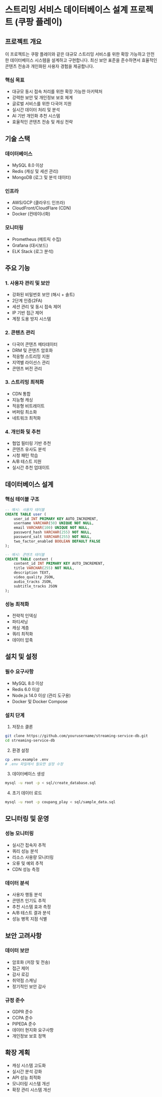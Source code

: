 # 스트리밍 서비스 데이터베이스 설계 프로젝트 (쿠팡 플레이)

## 프로젝트 개요

이 프로젝트는 쿠팡 플레이와 같은 대규모 스트리밍 서비스를 위한 확장 가능하고 안전한 데이터베이스 시스템을 설계하고 구현합니다.
최신 보안 표준을 준수하면서 효율적인 콘텐츠 전송과 개인화된 사용자 경험을 제공합니다.

### 핵심 목표
- 대규모 동시 접속 처리를 위한 확장 가능한 아키텍처
- 강력한 보안 및 개인정보 보호 체계
- 글로벌 서비스를 위한 다국어 지원
- 실시간 데이터 처리 및 분석
- AI 기반 개인화 추천 시스템
- 효율적인 콘텐츠 전송 및 캐싱 전략

## 기술 스택

### 데이터베이스
- MySQL 8.0 이상
- Redis (캐싱 및 세션 관리)
- MongoDB (로그 및 분석 데이터)

### 인프라
- AWS/GCP (클라우드 인프라)
- CloudFront/CloudFlare (CDN)
- Docker (컨테이너화)

### 모니터링
- Prometheus (메트릭 수집)
- Grafana (대시보드)
- ELK Stack (로그 분석)

## 주요 기능

### 1. 사용자 관리 및 보안
- 강화된 비밀번호 보안 (해시 + 솔트)
- 2단계 인증(2FA)
- 세션 관리 및 동시 접속 제어
- IP 기반 접근 제어
- 계정 도용 방지 시스템

### 2. 콘텐츠 관리
- 다국어 콘텐츠 메타데이터
- DRM 및 콘텐츠 암호화
- 적응형 스트리밍 지원
- 지역별 라이선스 관리
- 콘텐츠 버전 관리

### 3. 스트리밍 최적화
- CDN 통합
- 지능형 캐싱
- 적응형 비트레이트
- 버퍼링 최소화
- 네트워크 최적화

### 4. 개인화 및 추천
- 협업 필터링 기반 추천
- 콘텐츠 유사도 분석
- 시청 패턴 학습
- A/B 테스트 지원
- 실시간 추천 업데이트

## 데이터베이스 설계

### 핵심 테이블 구조
```sql
-- 예시: 사용자 테이블
CREATE TABLE user (
    user_id INT PRIMARY KEY AUTO_INCREMENT,
    username VARCHAR(50) UNIQUE NOT NULL,
    email VARCHAR(100) UNIQUE NOT NULL,
    password_hash VARCHAR(255) NOT NULL,
    password_salt VARCHAR(255) NOT NULL,
    two_factor_enabled BOOLEAN DEFAULT FALSE
);

-- 예시: 콘텐츠 테이블
CREATE TABLE content (
    content_id INT PRIMARY KEY AUTO_INCREMENT,
    title VARCHAR(255) NOT NULL,
    description TEXT,
    video_quality JSON,
    audio_tracks JSON,
    subtitle_tracks JSON
);
```

### 성능 최적화
- 전략적 인덱싱
- 파티셔닝
- 캐싱 계층
- 쿼리 최적화
- 데이터 압축

## 설치 및 설정

### 필수 요구사항
- MySQL 8.0 이상
- Redis 6.0 이상
- Node.js 14.0 이상 (관리 도구용)
- Docker 및 Docker Compose

### 설치 단계

1. 저장소 클론
```bash
git clone https://github.com/yourusername/streaming-service-db.git
cd streaming-service-db
```

2. 환경 설정
```bash
cp .env.example .env
# .env 파일에서 필요한 설정 수정
```

3. 데이터베이스 생성
```bash
mysql -u root -p < sql/create_database.sql
```

4. 초기 데이터 로드
```bash
mysql -u root -p coupang_play < sql/sample_data.sql
```

## 모니터링 및 운영

### 성능 모니터링
- 실시간 접속자 추적
- 쿼리 성능 분석
- 리소스 사용량 모니터링
- 오류 및 예외 추적
- CDN 성능 측정

### 데이터 분석
- 사용자 행동 분석
- 콘텐츠 인기도 추적
- 추천 시스템 효과 측정
- A/B 테스트 결과 분석
- 성능 병목 지점 식별

## 보안 고려사항

### 데이터 보안
- 암호화 (저장 및 전송)
- 접근 제어
- 감사 로깅
- 취약점 스캐닝
- 정기적인 보안 감사

### 규정 준수
- GDPR 준수
- CCPA 준수
- PIPEDA 준수
- 데이터 현지화 요구사항
- 개인정보 보호 정책

## 확장 계획
- 캐싱 시스템 고도화
- 실시간 분석 강화
- API 성능 최적화
- 모니터링 시스템 개선
- 확장 관리 시스템 개선